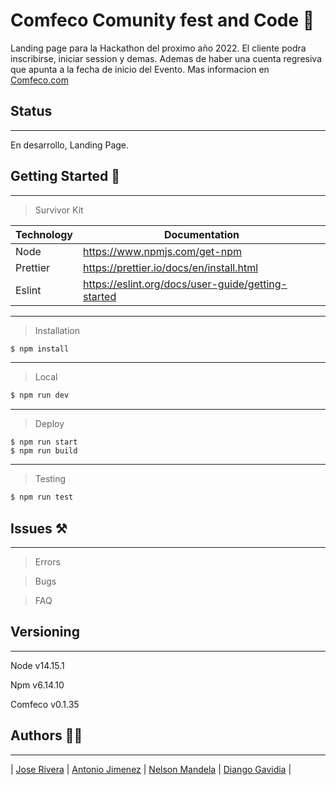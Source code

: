 # Comfeco Comunity fest and Code 🎌

Landing page para la Hackathon del proximo año 2022. El cliente podra inscribirse, iniciar session y demas. Ademas de haber una cuenta regresiva que apunta a la fecha de inicio del Evento.
Mas informacion en [Comfeco.com](https://www.comfeco.com/)

## Status

---

En desarrollo, Landing Page.

## Getting Started 🏇

---

> Survivor Kit

| Technology | Documentation                                      |
| ---------- | -------------------------------------------------- |
| Node       | https://www.npmjs.com/get-npm                      |
| Prettier   | https://prettier.io/docs/en/install.html           |
| Eslint     | https://eslint.org/docs/user-guide/getting-started |

---

> Installation

```sh
$ npm install
```

---

> Local

```sh
$ npm run dev
```

---

> Deploy

```
$ npm run start
$ npm run build
```

---

> Testing

```sh
$ npm run test
```

## Issues ⚒️

---

> Errors

> Bugs

> FAQ

## Versioning

---

Node v14.15.1

Npm v6.14.10

Comfeco v0.1.35

## Authors 🧑‍🔧

---

| [Jose Rivera](https://github.com/nekitori) |
[Antonio Jimenez](https://github.com/Tonnraus) |
[Nelson Mandela](https://github.com/nel193) |
[Diango Gavidia](https://github.com/diangogav) |
